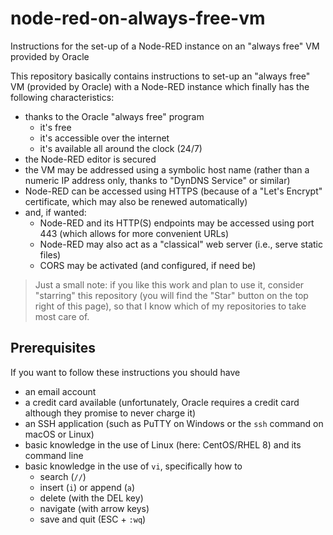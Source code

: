 # node-red-on-always-free-vm #

Instructions for the set-up of a Node-RED instance on an "always free" VM provided by Oracle

This repository basically contains instructions to set-up an "always free" VM (provided by Oracle) with a Node-RED instance which finally has the following characteristics:

* thanks to the Oracle "always free" program
    * it's free
    * it's accessible over the internet
    * it's available all around the clock (24/7)
* the Node-RED editor is secured
* the VM may be addressed using a symbolic host name (rather than a numeric IP address only, thanks to "DynDNS Service" or similar)
* Node-RED can be accessed using HTTPS (because of a "Let's Encrypt" certificate, which may also be renewed automatically)
* and, if wanted:
    * Node-RED and its HTTP(S) endpoints may be accessed using port 443 (which allows for more convenient URLs)
    * Node-RED may also act as a "classical" web server (i.e., serve static files)
    * CORS may be activated (and configured, if need be)

> Just a small note: if you like this work and plan to use it, consider "starring" this repository (you will find the "Star" button on the top right of this page), so that I know which of my repositories to take most care of.

## Prerequisites ##

If you want to follow these instructions you should have

* an email account
* a credit card available (unfortunately, Oracle requires a credit card although they promise to never charge it)
* an SSH application (such as PuTTY on Windows or the `ssh` command on macOS or Linux)
* basic knowledge in the use of Linux (here: CentOS/RHEL 8) and its command line
* basic knowledge in the use of `vi`, specifically how to
    * search (`//`)
    * insert (`i`) or append (`a`)
    * delete (with the DEL key)
    * navigate (with arrow keys)
    * save and quit (ESC + `:wq`)
